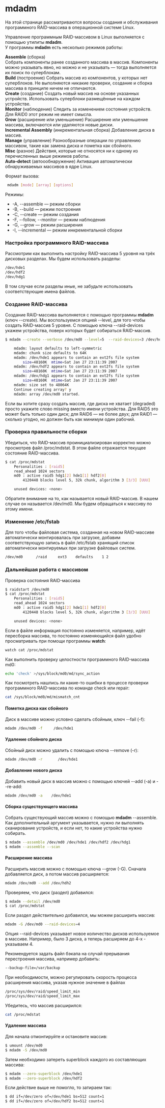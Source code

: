 # mdadm

На этой странице рассматриваются вопросы создания и обслуживания программного RAID-массива в операционной системе Linux.

  
Управление программным RAID-массивом в Linux выполняется с помощью утилиты **mdadm**.  
У программы **mdadm** есть несколько режимов работы:

**Assemble** \(сборка\)   
Собрать компоненты ранее созданного массива в массив. Компоненты можно указывать явно, но можно и не указывать — тогда выполняется их поиск по суперблокам.   
**Build** \(построение\) Собрать массив из компонентов, у которых нет суперблоков. Не выполняются никакие проверки, создание и сборка массива в принципе ничем не отличаются.   
**Create** \(создание\) Создать новый массив на основе указанных устройств. Использовать суперблоки размещённые на каждом устройстве.   
**Monitor** \(наблюдение\) Следить за изменением состояния устройств. Для RAID0 этот режим не имеет смысла.   
**Grow** \(расширение или уменьшение\) Расширение или уменьшение массива, включаются или удаляются новые диски.   
**Incremental Assembly** \(инкрементальная сборка\) Добавление диска в массив.   
**Manage** \(управление\) Разнообразные операции по управлению массивом, такие как замена диска и пометка как сбойного.   
**Misc** \(разное\) Действия, которые не относятся ни к одному из перечисленных выше режимов работы.   
**Auto-detect** \(автоообнаружение\) Активация автоматически обнаруживаемых массивов в ядре Linux.

Формат вызова:

```bash
 mdadm [mode] [array] [options]
```

Режимы:

* -A, --assemble — режим сборки
* -B, --build — режим построения
* -C, --create — режим создания
* -F, --follow, --monitor — режим наблюдения
* -G, --grow — режим расширения
* -I, --incremental — режим инкрементальной сборки

### Настройка программного RAID-массива

Рассмотрим как выполнить настройку RAID-массива 5 уровня на трёх дисковых разделах. Мы будем использовать разделы:

```bash
/dev/hde1
/dev/hdf2
/dev/hdg1
```

В том случае если разделы иные, не забудьте использовать соответствующие имена файлов.

### Создание RAID-массива

Создание RAID-массива выполняется с помощью программы **mdadm** \(ключ --create\). Мы воспользуемся опцией --level, для того чтобы создать RAID-массив 5 уровня. С помощью ключа --raid-devices укажем устройства, поверх которых будет собираться RAID-массив.

```bash
$ mdadm --create --verbose /dev/md0 --level=5  --raid-devices=3 /dev/hde1 /dev/hdf2 /dev/hdg1

    mdadm: layout defaults to left-symmetric
    mdadm: chunk size defaults to 64K
    mdadm: /dev/hde1 appears to contain an ext2fs file system
        size=48160K  mtime=Sat Jan 27 23:11:39 2007
    mdadm: /dev/hdf2 appears to contain an ext2fs file system
        size=48160K  mtime=Sat Jan 27 23:11:39 2007
    mdadm: /dev/hdg1 appears to contain an ext2fs file system
        size=48160K  mtime=Sat Jan 27 23:11:39 2007
    mdadm: size set to 48064K
    Continue creating array? y
    mdadm: array /dev/md0 started.
```

Если вы хотите сразу создать массив, где диска не хватает \(degraded\) просто укажите слово missing вместо имени устройства. Для RAID5 это может быть только один диск; для RAID6 — не более двух; для RAID1 — сколько угодно, но должен быть как минимум один рабочий.

### Проверка правильности сборки

Убедиться, что RAID-массив проинициализирован корректно можно просмотрев файл /proc/mdstat. В этом файле отражается текущее состояние RAID-массива.

```bash
$ cat /proc/mdstat
    Personalities : [raid5]
    read_ahead 1024 sectors
    md0 : active raid5 hdg1[2] hde1[1] hdf2[0]
        4120448 blocks level 5, 32k chunk, algorithm 3 [3/3] [UUU]

    unused devices: <none>
```

Обратите внимание на то, как называется новый RAID-массив. В нашем случае он называется /dev/md0. Мы будем обращаться к массиву по этому имени.

### Изменение /etc/fstab

Для того чтобы файловая система, созданная на новом RAID-массиве автоматически монтировалась при загрузке, добавим соответствующую запись в файл /etc/fstab хранящий список автоматически монтируемых при загрузке файловых систем.

```bash
/dev/md0      /raid     ext3    defaults    1 2
```

### Дальнейшая работа с массивом

Проверка состояния RAID-массива

```bash
$ raidstart /dev/md0
$ cat /proc/mdstat
    Personalities : [raid5]
    read_ahead 1024 sectors
    md0 : active raid5 hdg1[2] hde1[1] hdf2[0]
        4120448 blocks level 5, 32k chunk, algorithm 3 [3/3] [UUU]

    unused devices: <none>
```

Если в файле информация постоянно изменяется, например, идёт пересборка массива, то постоянно изменяющийся файл удобно просматривать при помощи программы **watch**:

```bash
watch cat /proc/mdstat
```

Как выполнить проверку целостности программного RAID-массива md0:

```bash
echo 'check' >/sys/block/md0/md/sync_action
```

Как посмотреть нашлись ли какие-то ошибки в процессе проверки программного RAID-массива по команде check или repair:

```bash
cat /sys/block/md0/md/mismatch_cnt
```

#### Пометка диска как сбойного

Диск в массиве можно условно сделать сбойным, ключ --fail \(-f\):

```bash
mdadm /dev/md0 -f     /dev/hde1
```

#### Удаление сбойного диска

Сбойный диск можно удалить с помощью ключа --remove \(-r\):

```bash
mdadm /dev/md0 -r       /dev/hde1
```

#### Добавление нового диска

Добавить новый диск в массив можно с помощью ключей --add \(-a\) и --re-add:

```bash
mdadm /dev/md0 -a    /dev/hde1
```

#### Сборка существующего массива

Собрать существующий массив можно с помощью **mdadm** --assemble. Как дополнительный аргумент указывается, нужно ли выполнять сканирование устройств, и если нет, то какие устройства нужно собирать.

```bash
$ mdadm --assemble /dev/md0 /dev/hde1 /dev/hdf2 /dev/hdg1
$ mdadm --assemble --scan
```

#### Расширение массива

Расширить массив можно с помощью ключа --grow \(-G\). Сначала добавляется диск, а потом массив расширяется:

```bash
mdadm /dev/md0 --add /dev/hdh2
```

Проверяем, что диск \(раздел\) добавился:

```bash
$ mdadm --detail /dev/md0
$ cat /proc/mdstat
```

Если раздел действительно добавился, мы можем расширить массив:

```bash
mdadm -G /dev/md0 --raid-devices=4
```

Опция --raid-devices указывает новое количество дисков используемое в массиве. Например, было 3 диска, а теперь расширяем до 4-х - указываем 4.

Рекомендуется задать файл бэкапа на случай прерывания перестроения массива, например добавить:

```bash
--backup-file=/var/backup
```

При необходимости, можно регулировать скорость процесса расширения массива, указав нужное значение в файлах

```bash
/proc/sys/dev/raid/speed_limit_min
/proc/sys/dev/raid/speed_limit_max
```

Убедитесь, что массив расширился:

```bash
cat /proc/mdstat
```

#### Удаление массива

Для начала отмонтируйте и остановите массив:

```bash
$ umount /dev/md0
$ mdadm -S /dev/md0
```

Затем необходимо затереть superblock каждого из составляющих массива:

```bash
$ mdadm --zero-superblock /dev/hde1
$ mdadm --zero-superblock /dev/hdf2
```

Если действие выше не помогло, то затираем так:

```bash
$ dd if=/dev/zero of=/dev/hde1 bs=512 count=1
$ dd if=/dev/zero of=/dev/hdf2 bs=512 count=1
```

